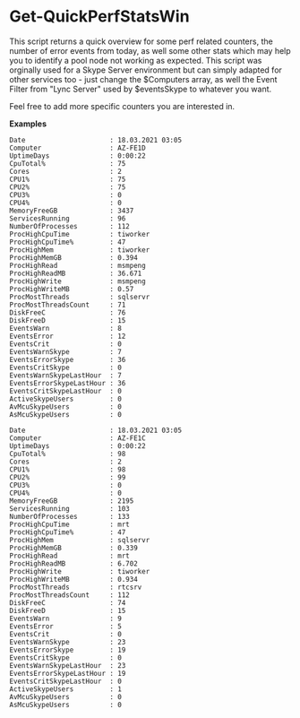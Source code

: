 # Get-QuickPerfStatsWin
 
This script returns a quick overview for some perf related counters, the number of error events from today, as well some other stats which may help you to identify a pool node not working as expected. This script was orginally used for a Skype Server environment but can simply adapted for other services too - just change the $Computers array, as well the Event Filter from "Lync Server" used by $eventsSkype to whatever you want. 

Feel free to add more specific counters you are interested in.

**Examples**
```
Date                     : 18.03.2021 03:05
Computer                 : AZ-FE1D
UptimeDays               : 0:00:22
CpuTotal%                : 75
Cores                    : 2
CPU1%                    : 75
CPU2%                    : 75
CPU3%                    : 0
CPU4%                    : 0
MemoryFreeGB             : 3437
ServicesRunning          : 96
NumberOfProcesses        : 112
ProcHighCpuTime          : tiworker
ProcHighCpuTime%         : 47
ProcHighMem              : tiworker
ProcHighMemGB            : 0.394
ProcHighRead             : msmpeng
ProcHighReadMB           : 36.671
ProcHighWrite            : msmpeng
ProcHighWriteMB          : 0.57
ProcMostThreads          : sqlservr
ProcMostThreadsCount     : 71
DiskFreeC                : 76
DiskFreeD                : 15
EventsWarn               : 8
EventsError              : 12
EventsCrit               : 0
EventsWarnSkype          : 7
EventsErrorSkype         : 36
EventsCritSkype          : 0
EventsWarnSkypeLastHour  : 7
EventsErrorSkypeLastHour : 36
EventsCritSkypeLastHour  : 0
ActiveSkypeUsers         : 0
AvMcuSkypeUsers          : 0
AsMcuSkypeUsers          : 0

Date                     : 18.03.2021 03:05
Computer                 : AZ-FE1C
UptimeDays               : 0:00:22
CpuTotal%                : 98
Cores                    : 2
CPU1%                    : 98
CPU2%                    : 99
CPU3%                    : 0
CPU4%                    : 0
MemoryFreeGB             : 2195
ServicesRunning          : 103
NumberOfProcesses        : 133
ProcHighCpuTime          : mrt
ProcHighCpuTime%         : 47
ProcHighMem              : sqlservr
ProcHighMemGB            : 0.339
ProcHighRead             : mrt
ProcHighReadMB           : 6.702
ProcHighWrite            : tiworker
ProcHighWriteMB          : 0.934
ProcMostThreads          : rtcsrv
ProcMostThreadsCount     : 112
DiskFreeC                : 74
DiskFreeD                : 15
EventsWarn               : 9
EventsError              : 5
EventsCrit               : 0
EventsWarnSkype          : 23
EventsErrorSkype         : 19
EventsCritSkype          : 0
EventsWarnSkypeLastHour  : 23
EventsErrorSkypeLastHour : 19
EventsCritSkypeLastHour  : 0
ActiveSkypeUsers         : 1
AvMcuSkypeUsers          : 0
AsMcuSkypeUsers          : 0
```
